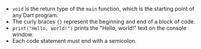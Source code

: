  * `void` is the return type of the `main` function, which is the starting point of any Dart program.
 * The curly braces `{}` represent the beginning and end of a block of code.
 * `print("Hello, world!")` prints the "Hello, world!" text on the console window.
 * Each code statement must end with a semicolon.
